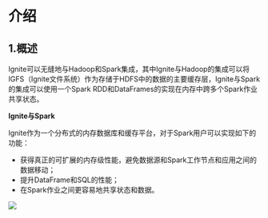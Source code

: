# 介绍
## 1.概述
Ignite可以无缝地与Hadoop和Spark集成，其中Ignite与Hadoop的集成可以将IGFS（Ignite文件系统）作为存储于HDFS中的数据的主要缓存层，Ignite与Spark的集成可以使用一个Spark RDD和DataFrames的实现在内存中跨多个Spark作业共享状态。

**Ignite与Spark**

Ignite作为一个分布式的内存数据库和缓存平台，对于Spark用户可以实现如下的功能：

 - 获得真正的可扩展的内存级性能，避免数据源和Spark工作节点和应用之间的数据移动；
 - 提升DataFrame和SQL的性能；
 - 在Spark作业之间更容易地共享状态和数据。

![](https://files.readme.io/17a055b-spark_integration.png)

<RightPane/>